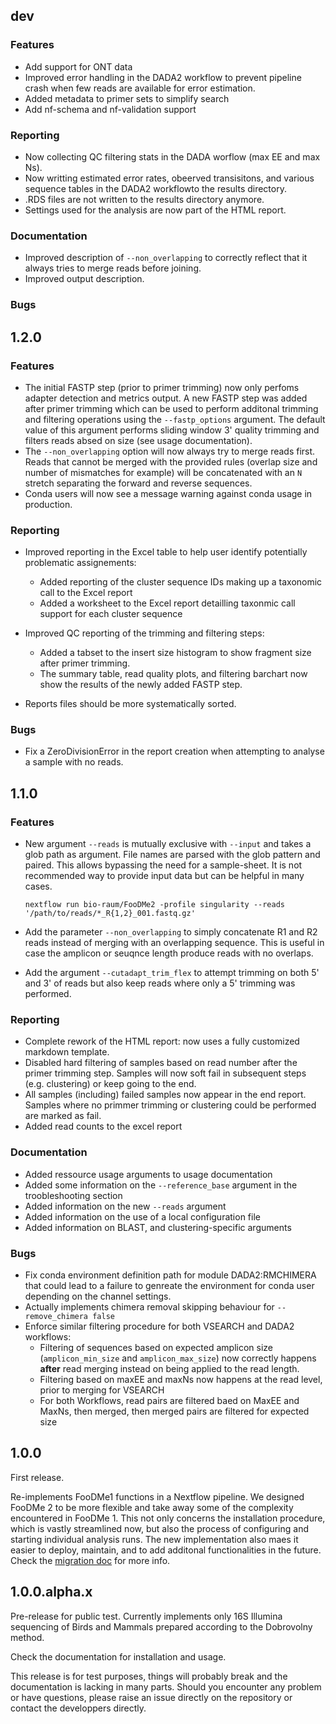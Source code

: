 ## dev

### Features

- Add support for ONT data
- Improved error handling in the DADA2 workflow to prevent pipeline crash when few reads are available for error estimation.
- Added metadata to primer sets to simplify search
- Add nf-schema and nf-validation support

### Reporting

- Now collecting QC filtering stats in the DADA worflow (max EE and max Ns).
- Now writting estimated error rates, obeerved transisitons, and various sequence tables in the DADA2 workflowto the results directory.
- .RDS files are not written to the results directory anymore.
- Settings used for the analysis are now part of the HTML report.

### Documentation

- Improved description of `--non_overlapping` to correctly reflect that it always tries to merge reads before joining.
- Improved output description.

### Bugs


## 1.2.0

### Features

- The initial FASTP step (prior to primer trimming) now only perfoms adapter detection and metrics output. A new FASTP step was added after primer trimming which can be used to perform additonal trimming and filtering operations using the `--fastp_options` argument. The default value of this argument performs sliding window 3' quality trimming and filters reads absed on size (see usage documentation).
- The `--non_overlapping` option will now always try to merge reads first. Reads that cannot be merged with the provided rules (overlap size and number of mismatches for example) will be concatenated with an `N` stretch separating the forward and reverse sequences.
- Conda users will now see a message warning against conda usage in production.


### Reporting

- Improved reporting in the Excel table to help user identify potentially problematic assignements:

  - Added reporting of the cluster sequence IDs making up a taxonomic call to the Excel report
  - Added a worksheet to the Excel report detailling taxonmic call support for each cluster sequence

- Improved QC reporting of the trimming and filtering steps:

  - Added a tabset to the insert size histogram to show fragment size after primer trimming.
  - The summary table, read quality plots, and filtering barchart now show the results of the newly added FASTP step.

- Reports files should be more systematically sorted.

### Bugs

- Fix a ZeroDivisionError in the report creation when attempting to analyse a sample with no reads.

## 1.1.0

### Features

- New argument `--reads` is mutually exclusive with `--input` and takes a glob path as argument. File names are parsed with the glob pattern and paired. This allows bypassing the need for a sample-sheet. It is not recommended way to provide input data but can be helpful in many cases.

  ```
  nextflow run bio-raum/FooDMe2 -profile singularity --reads '/path/to/reads/*_R{1,2}_001.fastq.gz'
  ```

- Add the parameter `--non_overlapping` to simply concatenate R1 and R2 reads instead of merging with an overlapping sequence. This is useful in case the amplicon or seuqnce length produce reads with no overlaps.
- Add the argument `--cutadapt_trim_flex` to attempt trimming on both 5' and 3' of reads but also keep reads where only a 5' trimming was performed.

### Reporting

- Complete rework of the HTML report: now uses a fully customized markdown template.
- Disabled hard filtering of samples based on read number after the primer trimming step. Samples will now soft fail in subsequent steps (e.g. clustering) or keep going to the end.
- All samples (including) failed samples now appear in the end report. Samples where no primmer trimming or clustering could be performed are marked as fail.
- Added read counts to the excel report

### Documentation

- Added ressource usage arguments to usage documentation
- Added some information on the `--reference_base` argument in the troobleshooting section
- Added information on the new `--reads` argument
- Added information on the use of a local configuration file
- Added information on BLAST, and clustering-specific arguments

### Bugs

- Fix conda environment definition path for module DADA2:RMCHIMERA that could lead to a failure to genreate the environment for conda user depending on the channel settings.
- Actually implements chimera removal skipping behaviour for `--remove_chimera false`
- Enforce similar filtering procedure for both VSEARCH and DADA2 workflows:
  - Filtering of sequences based on expected amplicon size (`amplicon_min_size` and `amplicon_max_size`) now correctly happens **after** read merging instead on being applied to the read length.
  - Filtering based on maxEE and maxNs now happens at the read level, prior to merging for VSEARCH
  - For both Workflows, read pairs are filtered baed on MaxEE and MaxNs, then merged, then merged pairs are filtered for expected size

## 1.0.0

First release.

Re-implements FooDMe1 functions in a Nextflow pipeline. We designed FooDMe 2 to be more flexible and take away some of the complexity encountered in FooDMe 1. This not only concerns the installation procedure, which is vastly streamlined now, but also the process of configuring and starting individual analysis runs. The new implementation also maes it easier to deploy, maintain, and to add additonal functionalities in the future.
Check the [migration doc](https://bio-raum.github.io/FooDMe2/dev/help/migration/) for more info.

## 1.0.0.alpha.x

Pre-release for public test. Currently implements only 16S Illumina sequencing of Birds and Mammals prepared according to the Dobrovolny method.

Check the documentation for installation and usage.

This release is for test purposes, things will probably break and the documentation is lacking in many parts.
Should you encounter any problem or have questions, please raise an issue directly on the repository or contact the developpers directly.

